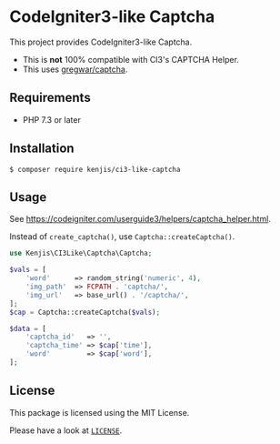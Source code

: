 # CodeIgniter3-like Captcha

This project provides CodeIgniter3-like Captcha.

- This is **not** 100% compatible with CI3's CAPTCHA Helper.
- This uses [gregwar/captcha](https://github.com/Gregwar/Captcha).

## Requirements

- PHP 7.3 or later

## Installation

```sh-session
$ composer require kenjis/ci3-like-captcha
```

## Usage

See <https://codeigniter.com/userguide3/helpers/captcha_helper.html>.

Instead of `create_captcha()`, use `Captcha::createCaptcha()`.

```php
use Kenjis\CI3Like\Captcha\Captcha;

$vals = [
    'word'      => random_string('numeric', 4),
    'img_path'  => FCPATH . 'captcha/',
    'img_url'   => base_url() . '/captcha/',
];
$cap = Captcha::createCaptcha($vals);

$data = [
    'captcha_id'   => '',
    'captcha_time' => $cap['time'],
    'word'         => $cap['word'],
];
```

## License

This package is licensed using the MIT License.

Please have a look at [`LICENSE`](LICENSE).
